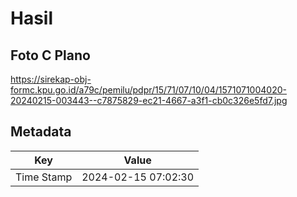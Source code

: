 # Hasil

## Foto C Plano

https://sirekap-obj-formc.kpu.go.id/a79c/pemilu/pdpr/15/71/07/10/04/1571071004020-20240215-003443--c7875829-ec21-4667-a3f1-cb0c326e5fd7.jpg


## Metadata

| Key        | Value               |
| ---------- | ------------------- |
| Time Stamp | 2024-02-15 07:02:30 |



